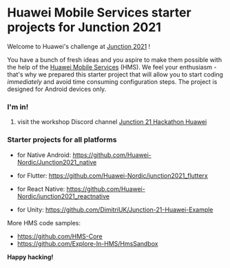 # Huawei Mobile Services starter projects for Junction 2021
Welcome to Huawei's challenge at [Junction 2021](https://www.junction2021.com/challenges/huawei) !

You have a bunch of fresh ideas and you aspire to make them possible with the help of the [Huawei Mobile Services](https://developer.huawei.com/consumer/en/hms) (HMS). We feel your enthusiasm - that's why we prepared this  starter project that will allow you to start coding *immediately* and avoid time consuming configuration steps. The project is designed for Android devices only.



### I'm in!

1. visit the workshop Discord channel [Junction 21 Hackathon Huawei](https://discord.gg/8ZSdWKmzDS) 



### Starter projects for all platforms

- for Native Android: https://github.com/Huawei-Nordic/Junction2021_native

- for Flutter: https://github.com/Huawei-Nordic/junction2021_flutterx

- for React Native: https://github.com/Huawei-Nordic/junction2021_reactnative

- for Unity: https://github.com/DimitriUK/Junction-21-Huawei-Example

  

More HMS code samples:

- https://github.com/HMS-Core 
- https://github.com/Explore-In-HMS/HmsSandbox



**Happy hacking!**
